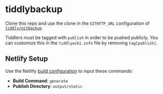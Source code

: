 # tiddlybackup

Clone this repo and use the clone in the `GITHTTP_URL`  configuration of [`tiddly/gitbackup`](https://github.com/philips/tiddly/tree/master/gitbackup)

Tiddlers must be tagged with `publish` in order to be pushed publicly. You can customize this in the `tiddlywiki.info` file by removing `tag[publish]`.

## Netlify Setup

Use the Netlify [build configuration](https://docs.netlify.com/configure-builds/get-started/#basic-build-settings) to input these commands:

- **Build Command**: `generate`
- **Publish Directory**: `output/static`
